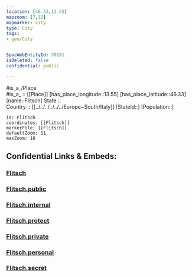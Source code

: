 ```yaml
---
location: [46.33,13.55] 
mapzoom: [7,12] 
mapmarker: city 
type: City
tags:
- geo/City


SpocWebEntityId: 30191
isDeleted: false
confidential: public

---
```

#is_a_/Place  
#is_a_ :: [[Place]] 
[has_place_longitude::13.55] 
[has_place_latitude::46.33] 
[name::Flitsch] 
State ::  
Country :: [[../../../../../../Europe~South/Italy]] 
[StateId::] 
[Population::] 



```leaflet
id: Flitsch
coordinates: [[Flitsch]] 
markerFile: [[Flitsch]] 
defaultZoom: 11 
maxZoom: 18
```


## Confidential Links & Embeds: 

### [Flitsch](/_Standards/Earth/Continent/Europe/Europe~Central/Slovenia/Regions~Slovenia/Goriška/counties~Goriška/Bovec/City/Flitsch.md) 

### [Flitsch.public](/_public/Earth/Continent/Europe/Europe~Central/Slovenia/Regions~Slovenia/Goriška/counties~Goriška/Bovec/City/Flitsch.public.md) 

### [Flitsch.internal](/_internal/Earth/Continent/Europe/Europe~Central/Slovenia/Regions~Slovenia/Goriška/counties~Goriška/Bovec/City/Flitsch.internal.md) 

### [Flitsch.protect](/_protect/Earth/Continent/Europe/Europe~Central/Slovenia/Regions~Slovenia/Goriška/counties~Goriška/Bovec/City/Flitsch.protect.md) 

### [Flitsch.private](/_private/Earth/Continent/Europe/Europe~Central/Slovenia/Regions~Slovenia/Goriška/counties~Goriška/Bovec/City/Flitsch.private.md) 

### [Flitsch.personal](/_personal/Earth/Continent/Europe/Europe~Central/Slovenia/Regions~Slovenia/Goriška/counties~Goriška/Bovec/City/Flitsch.personal.md) 

### [Flitsch.secret](/_secret/Earth/Continent/Europe/Europe~Central/Slovenia/Regions~Slovenia/Goriška/counties~Goriška/Bovec/City/Flitsch.secret.md)

